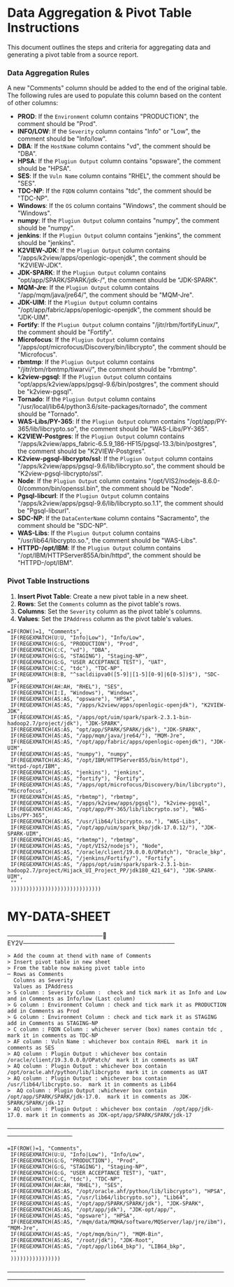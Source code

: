 # Data Aggregation & Pivot Table Instructions

This document outlines the steps and criteria for aggregating data and generating a pivot table from a source report.

### Data Aggregation Rules

A new "Comments" column should be added to the end of the original table. The following rules are used to populate this column based on the content of other columns:

* **PROD**: If the `Environment` column contains "PRODUCTION", the comment should be "Prod".
* **INFO/LOW**: If the `Severity` column contains "Info" or "Low", the comment should be "Info/low".
* **DBA**: If the `HostName` column contains "vd", the comment should be "DBA".
* **HPSA**: If the `Plugiun Output` column contains "opsware", the comment should be "HPSA".
* **SES**: If the `Vuln Name` column contains "RHEL", the comment should be "SES".
* **TDC-NP**: If the `FQDN` column contains "tdc", the comment should be "TDC-NP".
* **Windows**: If the `OS` column contains "Windows", the comment should be "Windows".
* **numpy**: If the `Plugiun Output` column contains "numpy", the comment should be "numpy".
* **jenkins**: If the `Plugiun Output` column contains "jenkins", the comment should be "jenkins".
* **K2VIEW-JDK**: If the `Plugiun Output` column contains "/apps/k2view/apps/openlogic-openjdk", the comment should be "K2VIEW-JDK".
* **JDK-SPARK**: If the `Plugiun Output` column contains "opt/app/SPARK/SPARK/jdk-/", the comment should be "JDK-SPARK".
* **MQM-Jre**: If the `Plugiun Output` column contains "/app/mqm/java/jre64/", the comment should be "MQM-Jre".
* **JDK-UIM**: If the `Plugiun Output` column contains "/opt/app/fabric/apps/openlogic-openjdk", the comment should be "JDK-UIM".
* **Fortify**: If the `Plugiun Output` column contains "/jitr/rbm/fortifyLinux/", the comment should be "Fortify".
* **Microfocus**: If the `Plugiun Output` column contains "/apps/opt/microfocus/Discovery/bin/libcrypto", the comment should be "Microfocus".
* **rbmtmp**: If the `Plugiun Output` column contains "/jitr/rbm/rbmtmp/tiwarvi/", the comment should be "rbmtmp".
* **k2view-pgsql**: If the `Plugiun Output` column contains "opt/apps/k2view/apps/pgsql-9.6/bin/postgres", the comment should be "k2view-pgsql".
* **Tornado**: If the `Plugiun Output` column contains "/usr/local/lib64/python3.6/site-packages/tornado", the comment should be "Tornado".
* **WAS-Libs/PY-365**: If the `Plugiun Output` column contains "/opt/app/PY-365/lib/libcrypto.so", the comment should be "WAS-Libs/PY-365".
* **K2VIEW-Postgres**: If the `Plugiun Output` column contains "/apps/k2view/apps_fabric-6.5.9_186-HF15/pgsql-13.3/bin/postgres", the comment should be "K2VIEW-Postgres".
* **K2view-pgsql-libcrypto/ssl**: If the `Plugiun Output` column contains "/apps/k2view/apps/pgsql-9.6/lib/libcrypto.so", the comment should be "K2view-pgsql-libcrypto/ssl".
* **Node**: If the `Plugiun Output` column contains "/opt/VIS2/nodejs-8.6.0-0/common/bin/openssl.bin", the comment should be "Node".
* **Pgsql-libcurl**: If the `Plugiun Output` column contains "/apps/k2view/apps/pgsql-9.6/lib/libcrypto.so.1.1", the comment should be "Pgsql-libcurl".
* **SDC-NP**: If the `DataCenterName` column contains "Sacramento", the comment should be "SDC-NP".
* **WAS-Libs**: If the `Plugiun Output` column contains "/usr/lib64/libcrypto.so.", the comment should be "WAS-Libs".
* **HTTPD-/opt/IBM**: If the `Plugiun Output` column contains "/opt/IBM/HTTPServer855A/bin/httpd", the comment should be "HTTPD-/opt/IBM".

### Pivot Table Instructions

1.  **Insert Pivot Table**: Create a new pivot table in a new sheet.
2.  **Rows**: Set the `Comments` column as the pivot table's rows.
3.  **Columns**: Set the `Severity` column as the pivot table's columns.
4.  **Values**: Set the `IPAddress` column as the pivot table's values.



```
=IF(ROW()=1, "Comments",
 IF(REGEXMATCH(U:U, "Info|Low"), "Info/Low",
 IF(REGEXMATCH(G:G, "PRODUCTION"), "Prod",
 IF(REGEXMATCH(C:C, "vd"), "DBA",
 IF(REGEXMATCH(G:G, "STAGING"), "Staging-NP",
 IF(REGEXMATCH(G:G, "USER ACCEPTANCE TEST"), "UAT",
 IF(REGEXMATCH(C:C, "tdc"), "TDC-NP",
 IF(REGEXMATCH(B:B, "^sacldiipva0([5-9]|[1-5][0-9]|6[0-5])$"), "SDC-NP",
 IF(REGEXMATCH(AH:AH, "RHEL"), "SES",
 IF(REGEXMATCH(I:I, "Windows"), "Windows",
 IF(REGEXMATCH(AS:AS, "opsware"), "HPSA",
 IF(REGEXMATCH(AS:AS, "/apps/k2view/apps/openlogic-openjdk"), "K2VIEW-JDK",
 IF(REGEXMATCH(AS:AS, "/apps/opt/uim/spark/spark-2.3.1-bin-hadoop2.7/project/jdk"), "JDK-SPARK",
 IF(REGEXMATCH(AS:AS, "opt/app/SPARK/SPARK/jdk"), "JDK-SPARK",
 IF(REGEXMATCH(AS:AS, "/app/mqm/java/jre64/"), "MQM-Jre",
 IF(REGEXMATCH(AS:AS, "/opt/app/fabric/apps/openlogic-openjdk"), "JDK-UIM",
 IF(REGEXMATCH(AS:AS, "numpy"), "numpy",
 IF(REGEXMATCH(AS:AS, "/opt/IBM/HTTPServer855/bin/httpd"), "Httpd-/opt/IBM",
 IF(REGEXMATCH(AS:AS, "jenkins"), "jenkins",
 IF(REGEXMATCH(AS:AS, "fortify"), "Fortify",
 IF(REGEXMATCH(AS:AS, "/apps/opt/microfocus/Discovery/bin/libcrypto"), "Microfocus",
 IF(REGEXMATCH(AS:AS, "rbmtmp"), "rbmtmp",
 IF(REGEXMATCH(AS:AS, "/apps/k2view/apps/pgsql"), "k2view-pgsql",
 IF(REGEXMATCH(AS:AS, "/opt/app/PY-365/lib/libcrypto.so"), "WAS-Libs/PY-365",
 IF(REGEXMATCH(AS:AS, "/usr/lib64/libcrypto.so."), "WAS-Libs",
 IF(REGEXMATCH(AS:AS, "/opt/app/uim/spark_bkp/jdk-17.0.12/"), "JDK-SPARK-UIM",
 IF(REGEXMATCH(AS:AS, "rbmtmp"), "rbmtmp",
 IF(REGEXMATCH(AS:AS, "/opt/VIS2/nodejs"), "Node",
 IF(REGEXMATCH(AS:AS, "/oracle/client/19.0.0.0/OPatch"), "Oracle_bkp",
 IF(REGEXMATCH(AS:AS, "/jenkins/Fortify/"), "Fortify",
 IF(REGEXMATCH(AS:AS, "/apps/opt/uim/spark/spark-2.3.1-bin-hadoop2.7/project/Hijack_UI_Project_PP/jdk180_421_64"), "JDK-SPARK-UIM",
 ""
 )))))))))))))))))))))))))))))
```



# MY-DATA-SHEET


──────────────────────📄EY2V───────────────────────────────────
```
> Add the coumn at thend with name of Comments 
> Insert pivot table in new sheet 
> From the table now making pivot table into 
─ Rows as Comments 
  Columns as Severity	
  Values as IPAddress
> S column : Severity Column :  check and tick mark it as Info and Low and in Comments as Info/low (Last column)
> G column : Environment Column : check and tick mark it as PRODUCTION add in Comments as Prod 
> G column : Environment Column : check and tick mark it as STAGING add in Comments as STAGING-NP 
> C column : FQDN Column : whichever server (box) names contain tdc , mark it in comments as TDC-NP
> AF column : Vuln Name : whichever box contain RHEL  mark it in comments as SES
> AQ column : Plugin Output : whichever box contain  /oracle/client/19.3.0.0.0/OPatch/  mark it in comments as UAT 
> AQ column : Plugin Output : whichever box contain  /opt/oracle.ahf/python/lib/libcrypto  mark it in comments as UAT
> AQ column : Plugin Output : whichever box contain  /usr/lib64/libcrypto.so.  mark it in comments as Lib64 
>  AQ column : Plugin Output :whichever box contain  /opt/app/SPARK/SPARK/jdk-17.0.  mark it in comments as JDK-SPARK/SPARK/jdk-17
> AQ column : Plugin Output : whichever box contain  /opt/app/jdk-17.0. mark it in comments as JDK-opt/app/SPARK/SPARK/jdk-17
```
─────────────────────────────────────────────────────────────────

```
=IF(ROW()=1, "Comments",
 IF(REGEXMATCH(U:U, "Info|Low"), "Info/Low",
 IF(REGEXMATCH(G:G, "PRODUCTION"), "Prod",
 IF(REGEXMATCH(G:G, "STAGING"), "Staging-NP",
 IF(REGEXMATCH(G:G, "USER ACCEPTANCE TEST"), "UAT",
 IF(REGEXMATCH(C:C, "tdc"), "TDC-NP",
 IF(REGEXMATCH(AH:AH, "RHEL"), "SES",
 IF(REGEXMATCH(AS:AS, "/opt/oracle.ahf/python/lib/libcrypto"), "HPSA",
 IF(REGEXMATCH(AS:AS, "/usr/lib64/libcrypto.so"), "Lib64",
 IF(REGEXMATCH(AS:AS, "/opt/app/SPARK/SPARK/jdk"), "JDK-SPARK",
 IF(REGEXMATCH(AS:AS, "/opt/app/jdk"), "JDK-opt/app/",
 IF(REGEXMATCH(AS:AS, "opsware"), "HPSA",
 IF(REGEXMATCH(AS:AS, "/mqm/data/MQHA/software/MQServer/lap/jre/ibm"), "MQM-Jre",
 IF(REGEXMATCH(AS:AS, "/opt/mqm/bin/"), "MQM-Bin",
 IF(REGEXMATCH(AS:AS, "/root/jdk"), "JDK-Root",
 IF(REGEXMATCH(AS:AS, "/opt/app/lib64_bkp"), "LIB64_bkp",
 ""
 ))))))))))))))))
```

────────────────────────────────────────────────────────────────────

















